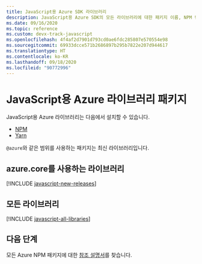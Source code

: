 ```yaml
---
title: JavaScript용 Azure SDK 라이브러리
description: JavaScript용 Azure SDK의 모든 라이브러리에 대한 패키지 이름, NPM 링크, docs 링크 및 소스 코드 링크를 나열합니다.
ms.date: 09/16/2020
ms.topic: reference
ms.custom: devx-track-javascript
ms.openlocfilehash: 4f4af2d7901d793cd0ae6fdc285807e570554e98
ms.sourcegitcommit: 69933dcce571b2686897b295b7822e207d944617
ms.translationtype: HT
ms.contentlocale: ko-KR
ms.lasthandoff: 09/18/2020
ms.locfileid: "90772996"
---
```

# <a name="azure-libraries-packages-for-javascript"></a>JavaScript용 Azure 라이브러리 패키지

JavaScript용 Azure 라이브러리는 다음에서 설치할 수 있습니다.
* [NPM](https://www.npmjs.com/)
* [Yarn](https://yarnpkg.com/)

`@azure`와 같은 범위를 사용하는 패키지는 최신 라이브러리입니다.

## <a name="libraries-using-azurecore"></a>azure.core를 사용하는 라이브러리

[!INCLUDE [javascript-new-releases](../includes/js-new.md)]

## <a name="all-libraries"></a>모든 라이브러리

[!INCLUDE [javascript-all-libraries](../includes/js-all.md)]

## <a name="next-steps"></a>다음 단계

모든 Azure NPM 패키지에 대한 [참조 설명서](/javascript/api/overview/azure/?view=azure-node-latest)를 찾습니다.